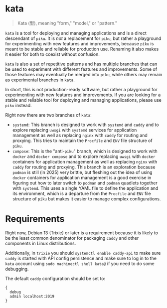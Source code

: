 # kata

> Kata (型), meaning "form," "model," or "pattern." 

`kata` is a tool for deploying and managing applications and is a direct descendant of `piku`. It is _not_ a replacement for `piku`, but rather a playground for experimenting with new features and improvements, because `piku` is meant to be stable and reliable for production use. Renaming it also makes it easier for both to coexist without confusion.

`kata` is also a set of repetitive patterns and has multiple branches that can be used to experiment with different features and improvements. Some of those features may eventually be merged into `piku`, while others may remain as experimental branches in `kata`.

In short, this is not production-ready software, but rather a playground for experimenting with new features and improvements. If you are looking for a stable and reliable tool for deploying and managing applications, please use `piku` instead.

Right now there are two branches of `kata`:

- `systemd`: This branch is designed to work with `systemd` and `caddy` and to explore replacing `uwsgi` with `systemd` services for application management as well as replacing `nginx` with `caddy` for routing and proxying. This tries to maintain the `Procfile` and `ENV` file structure of `piku`.
- `compose`: This is the "anti-`piku`" branch, which is designed to work with `docker` and `docker compose` and to explore replacing `uwsgi` with `docker` containers for application management as well as replacing `nginx` with `caddy` for routing and proxying. This branch is an exploration because `podman` is still (in 2025) very brittle, but fleshing out the idea of using `docker` containers for application management is a good exercise in figuring out how to later switch to `podman` and `podman` quadlets together with `systemd`. This uses a single YAML file to define the application and its environment, which is a departure from the `Procfile` and `ENV` file structure of `piku` but makes it easier to manage complex configurations.

# Requirements


Right now, Debian 13 (Trixie) or later is a requirement because it is likely to be the least common denominator for packaging `caddy` and other components in Linux distributions.

Additionally, in `trixie` you should `systemctl enable caddy-api` to make sure `caddy` is started with API config persistence and make sure to log in to the `kata` account using `sudo machinectl shell kata@` if you need to do some debugging.

The default `caddy` configuration should be set to:

```caddyfile
{
  debug
  admin localhost:2019
}
```
